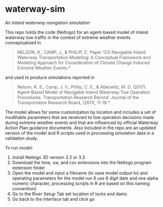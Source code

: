 # waterway-sim
*An inland waterway navigation simulation*

This repo holds the code (Netlogo) for an agent-based model of inland waterway tow traffic in the context of extreme weather events conceptualized in 

>NELSON, K., CAMP, J., & PHILIP, C. Paper 123-Navigable Inland Waterway Transportation Modeling: A Conceptual Framework and Modeling Approach for Consideration of Climate Change Induced Extreme Weather Events.* 

and used to produce simulations reported in  

>Nelson, K. S., Camp, J. V., Philip, C. E., & Abkowitz, M. D. (2017). Agent-Based Model of Navigable Inland Waterway Tow Operation Procedures. Transportation Research Record: Journal of the Transportation Research Board, (2611), 11-18.*

The model allows for some customization by location and includes a set of modifiable parameters that are revelvant to tow operation decisions made during extreme weather events and that are influenced by official Waterway Action Plan guidance documents.
Also included in the repo are an updated version of the model and R scripts used in processing simulation data in a validation study.

To run model:
1. Install Netlogo 3D version 3.2 or 3.3
2. Download the time, xw, and csv extensions into the Netlogo program extension folder
3. Open the model and input a filename (to save model output to) and operating parameters for the model run (I use 8 digit date and one alpha numeric character, processing scripts in R are based on this naming convention)
4. Go to the River Setup Tab set location of locks and dams
5. Go back to the Interface tab and click go




